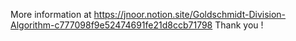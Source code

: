 More information at https://jnoor.notion.site/Goldschmidt-Division-Algorithm-c777098f9e52474691fe21d8ccb71798
Thank you !
